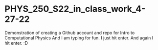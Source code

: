 # PHYS_250_S22_in_class_work_4-27-22
Demonstration of creating a Github account and repo for Intro to Computational Physics
And I am typing for fun.
I just hit enter.
And again I hit enter.
:D

